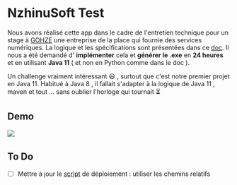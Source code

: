 # NzhinuSoft Test

Nous avons réalisé cette app dans le cadre de l'entretien technique pour un stage à [ GOHZE](https://gohze.org/) une entreprise de la place qui fournie des services numériques. La logique et les spécifications sont présentées dans ce [doc](specifications/cmr_entretien_technique_tondeuse.pdf). Il nous a été demandé d' **implémenter** cela et **générer le .exe** en **24 heures** et en utilisant **Java 11** ( et non en Python comme dans le doc ).

Un challenge vraiment intéressant :smiley: , surtout que c'est notre premier projet en Java 11. Habitué à Java 8 , il fallait s'adapter à la logique de Java 11 , maven et tout ... sans oublier l'horloge qui tournait :hourglass_flowing_sand:
## Demo
[![](<img src="images/tondeuse.gif"/>)]((https://youtu.be/r9Z6pPvQcak) "Demo on youtube")


## To Do
- [ ] Mettre à jour le [script]( deploy.iss ) de déploiement : utiliser les chemins relatifs
